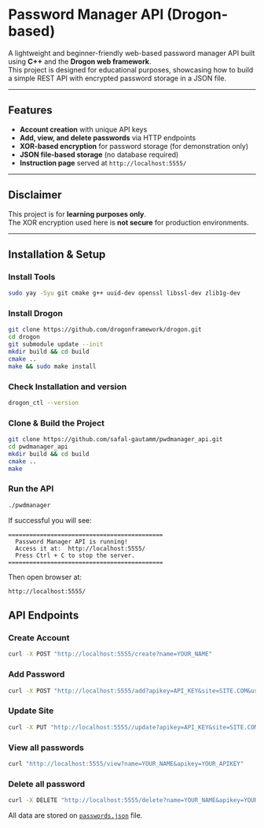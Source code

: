 # Password Manager API (Drogon-based)

A lightweight and beginner-friendly web-based password manager API built using **C++** and the **Drogon web framework**.  
This project is designed for educational purposes, showcasing how to build a simple REST API with encrypted password storage in a JSON file.

---

## Features

- **Account creation** with unique API keys
- **Add, view, and delete passwords** via HTTP endpoints
- **XOR-based encryption** for password storage (for demonstration only)
- **JSON file-based storage** (no database required)
- **Instruction page** served at `http://localhost:5555/`

---

## Disclaimer

This project is for **learning purposes only**.  
The XOR encryption used here is **not secure** for production environments.

---

## Installation & Setup

### **Install Tools**

```bash
sudo yay -Syu git cmake g++ uuid-dev openssl libssl-dev zlib1g-dev
```

### **Install Drogon**

```bash
git clone https://github.com/drogonframework/drogon.git
cd drogon
git submodule update --init
mkdir build && cd build
cmake ..
make && sudo make install
```

### **Check Installation and version**

```bash
drogon_ctl --version
```

### Clone & Build the Project

```bash
git clone https://github.com/safal-gautamm/pwdmanager_api.git
cd pwdmanager_api
mkdir build && cd build
cmake ..
make
```

### Run the API

```bash
./pwdmanager
```

If successful you will see:

```text
============================================
  Password Manager API is running!
  Access it at:  http://localhost:5555/
  Press Ctrl + C to stop the server.
============================================
```

Then open browser at:

```text
http://localhost:5555/
```

## API Endpoints

### Create Account

```bash
curl -X POST "http://localhost:5555/create?name=YOUR_NAME"
```

### Add Password

```bash
curl -X POST "http://localhost:5555/add?apikey=API_KEY&site=SITE.COM&username=USER&password=PASSWORD"
```
### Update Site

```bash
curl -X PUT "http://localhost:5555//update?apikey=API_KEY&site=SITE.COM&username=USER&password=PASSWORD"
```

### View all passwords

```bash
curl "http://localhost:5555/view?name=YOUR_NAME&apikey=YOUR_APIKEY"
```

### Delete all password

```bash
curl -X DELETE "http://localhost:5555/delete?name=YOUR_NAME&apikey=YOUR_APIKEY"
```

All data are stored on [`passwords.json`](./passwords.json) file.

<!-- 
Example:
curl -X POST "http://localhost:5555/create?name=John"
curl -X POST "http://localhost:5555/add?apikey=6892D151&site=github.com&username=john&password=12345"
curl -X PUT "http://localhost:5555/update?apikey=6892D151&site=github.com&password=newpass"
curl -X GET "http://localhost:5555/view?name=John&apikey=6892D151"
curl -X GET "http://localhost:5555/view?name=John&apikey=6892D151"
curl -X DELETE "http://localhost:5555/delete?name=John&apikey=6892D151"
 -->